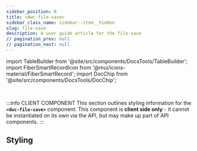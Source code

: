 ```yaml
---
sidebar_position: 0
title: <dwc-file-save>
sidebar_class_name: sidebar--item__hidden
slug: file-save
description: A user guide article for the file-save
// pagination_prev: null
// pagination_next: null
---
```


import TableBuilder from '@site/src/components/DocsTools/TableBuilder';
import FiberSmartRecordIcon from '@mui/icons-material/FiberSmartRecord';
import DocChip from '@site/src/components/DocsTools/DocChip';

<DocChip chip='shadow' />

<br />

:::info CLIENT COMPONENT
This section outlines styling information for the **`<dwc-file-save>`** component. This component is **client side only** - it cannot be instantiated on its own via the API, but may make up part of API components.
:::

## Styling

<TableBuilder name="dwc-file-save" clientComponent />

